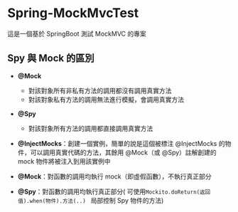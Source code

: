 # Spring-MockMvcTest
這是一個基於 SpringBoot 測試 MockMVC 的專案
## Spy 與 Mock 的區別

- **@Mock**
    - 對該對象所有非私有方法的調用都沒有調用真實方法
    - 對該對象私有方法的調用無法進行模擬，會調用真實方法
- **@Spy**
    - 對該對象所有方法的調用都直接調用真實方法

- **@InjectMocks**：創建一個實例，簡單的說是這個被標注 @InjectMocks 的物件，可以調用真實代碼的方法，其餘用 @Mock（或 @Spy）註解創建的 mock 物件將被注入到用該實例中

- **@Mock**：對函數的調用均執行 mock（即虛假函數），不執行真正部分

- **@Spy**：對函數的調用均執行真正部分( 可使用```Mockito.doReturn(返回值).when(物件).方法(..) ``` 局部控制 Spy 物件的方法)
